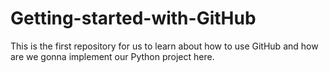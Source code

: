 # Getting-started-with-GitHub
This is the first repository for us to learn about how to use GitHub and how are we gonna implement our Python project here.
